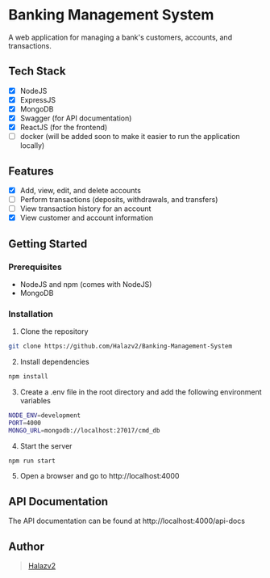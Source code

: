 # Banking Management System

A web application for managing a bank's customers, accounts, and transactions.

## Tech Stack

- [X] NodeJS
- [X] ExpressJS
- [X] MongoDB
- [X] Swagger (for API documentation)
- [X] ReactJS (for the frontend)
- [ ] docker (will be added soon to make it easier to run the application locally)

## Features

- [X] Add, view, edit, and delete accounts
- [ ] Perform transactions (deposits, withdrawals, and transfers)
- [ ] View transaction history for an account
- [X] View customer and account information

## Getting Started

### Prerequisites

- NodeJS and npm (comes with NodeJS)
- MongoDB

### Installation

1. Clone the repository

```bash
git clone https://github.com/Halazv2/Banking-Management-System
```

2. Install dependencies

```bash
npm install
```

3. Create a .env file in the root directory and add the following environment variables

```bash
NODE_ENV=development
PORT=4000
MONGO_URL=mongodb://localhost:27017/cmd_db
```

4. Start the server

```bash
npm run start
```

5. Open a browser and go to http://localhost:4000

## API Documentation

The API documentation can be found at http://localhost:4000/api-docs

## Author

> [
> Halazv2](https://github.com/Halazv2 "Halazv2")
